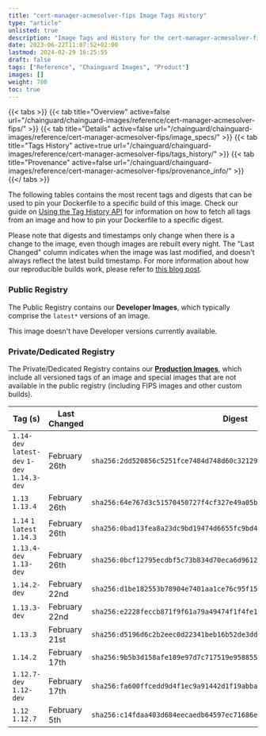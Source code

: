 ```yaml
---
title: "cert-manager-acmesolver-fips Image Tags History"
type: "article"
unlisted: true
description: "Image Tags and History for the cert-manager-acmesolver-fips Chainguard Image"
date: 2023-06-22T11:07:52+02:00
lastmod: 2024-02-29 16:25:55
draft: false
tags: ["Reference", "Chainguard Images", "Product"]
images: []
weight: 700
toc: true
---
```


{{< tabs >}}
{{< tab title="Overview" active=false url="/chainguard/chainguard-images/reference/cert-manager-acmesolver-fips/" >}}
{{< tab title="Details" active=false url="/chainguard/chainguard-images/reference/cert-manager-acmesolver-fips/image_specs/" >}}
{{< tab title="Tags History" active=true url="/chainguard/chainguard-images/reference/cert-manager-acmesolver-fips/tags_history/" >}}
{{< tab title="Provenance" active=false url="/chainguard/chainguard-images/reference/cert-manager-acmesolver-fips/provenance_info/" >}}
{{</ tabs >}}

The following tables contains the most recent tags and digests that can be used to pin your Dockerfile to a specific build of this image. Check our guide on [Using the Tag History API](/chainguard/chainguard-images/using-the-tag-history-api/) for information on how to fetch all tags from an image and how to pin your Dockerfile to a specific digest.

Please note that digests and timestamps only change when there is a change to the image, even though images are rebuilt every night. The "Last Changed" column indicates when the image was last modified, and doesn't always reflect the latest build timestamp. For more information about how our reproducible builds work, please refer to [this blog post](https://www.chainguard.dev/unchained/reproducing-chainguards-reproducible-image-builds).

### Public Registry
The Public Registry contains our **Developer Images**, which typically comprise the `latest*` versions of an image.

This image doesn't have Developer versions currently available.

### Private/Dedicated Registry
The Private/Dedicated Registry contains our **[Production Images](https://www.chainguard.dev/chainguard-images)**, which include all versioned tags of an image and special images that are not available in the public registry (including FIPS images and other custom builds).

| Tag (s)                                       | Last Changed  | Digest                                                                    |
|-----------------------------------------------|---------------|---------------------------------------------------------------------------|
|  `1.14-dev` `latest-dev` `1-dev` `1.14.3-dev` | February 26th | `sha256:2dd520856c5251fce7484d748d60c32129b5d7772755e919e275e37c0d0d02a7` |
|  `1.13` `1.13.4`                              | February 26th | `sha256:64e767d3c51570450727f4cf327e49a05b31c269302374cf044936aad672b8e3` |
|  `1.14` `1` `latest` `1.14.3`                 | February 26th | `sha256:0bad13fea8a23dc9bd19474d6655fc9bd42b222a0525b896151b5fa65e042f58` |
|  `1.13.4-dev` `1.13-dev`                      | February 26th | `sha256:0bcf12795ecdbf5c73b834d70eca6d961274bdf80de0059772db2f4bffbc15ff` |
|  `1.14.2-dev`                                 | February 22nd | `sha256:d1be182553b78904e7401aa1ce76c95f1509291443b3c31a4811619f59d6dc8c` |
|  `1.13.3-dev`                                 | February 22nd | `sha256:e2228feccb871f9f61a79a49474f1f4fe17f05507ff222eff0c171b45cc3d49c` |
|  `1.13.3`                                     | February 21st | `sha256:d5196d6c2b2eec0d22341beb16b52de3dd9a2bdcfdccb5c5ce44f0db9c4bd1c6` |
|  `1.14.2`                                     | February 17th | `sha256:9b5b3d158afe189e97d7c717519e95885568ad18eab063a496abc025bc936c99` |
|  `1.12.7-dev` `1.12-dev`                      | February 17th | `sha256:fa600ffcedd9d4f1ec9a91442d1f19abbafd053396129b1344495684e83ac88e` |
|  `1.12` `1.12.7`                              | February 5th  | `sha256:c14fdaa403d684eecaedb64597ec71686eb15ff79860b8f953f8445c17ead7f0` |

